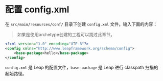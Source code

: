 # 配置 config.xml

在 `src/main/resources/conf/` 目录下创建 `config.xml` 文件，输入下面的内容：

> 如果是使用archetype创建的工程可以跳过此章节。

```xml
<?xml version="1.0" encoding="UTF-8"?>
<config xmlns="http://www.leapframework.org/schema/config">
    <base-package>hello</base-package>
</config>
```

`config.xml` 是 Leap 的配置文件，`base-package` 是 Leap 进行 classpath 扫描的起始路径。


